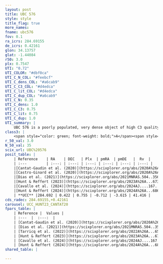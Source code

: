 ```yaml
---
layout: post
title: UBC 576
style: style
title_flag: true
more_names: 
fname: ubc576
fov: 0.1
ra_icrs: 284.69155
de_icrs: 0.42161
glon: 34.13757
glat: -1.44084
r50: 3.0
plx: 0.7547
UTI: "0.72"
UTI_COLOR: "#dbf0ca"
UTI_C_N_COL: "#feebcf"
UTI_C_dens_COL: "#a6cab9"
UTI_C_C3_COL: "#d4edca"
UTI_C_lit_COL: "#d4edca"
UTI_C_dup_COL: "#a6cab9"
UTI_C_N: 0.35
UTI_C_dens: 1.0
UTI_C_C3: 0.75
UTI_C_lit: 0.75
UTI_C_dup: 1.0
UTI_summary: |
    UBC 576 is a poorly populated, very dense object of high C3 quality. It is well-studied in the literature.
class3: |
    <span style="color: green; font-weight: bold;">A</span><span style="color: #FFC300; font-weight: bold;">B</span>
r_50_val: 3.0
N_50_val: 35
scix_url: UBC%20576
posit_table: |
    | Reference    | RA    | DEC   | Plx  | pmRA  | pmDE   |  Rv  |
    | :---         | :---: | :---: | :---: | :---: | :---: | :---: |
    |[Cantat-Gaudin et al. (2020)](https://scixplorer.org/abs/2020A%26A...640A...1C) | 284.685 | 0.433 | 0.744 | -0.754 | -3.55 | -- |
    |[Castro-Ginard et al. (2020)](https://scixplorer.org/abs/2020A%26A...635A..45C) | 284.68 | 0.415 | 0.744 | -0.745 | -3.559 | -- |
    |[Dias et al. (2021)](https://scixplorer.org/abs/2021MNRAS.504..356D) | 284.704 | 0.417 | 0.729 | -0.737 | -3.582 | -- |
    |[Hunt & Reffert (2023)](https://scixplorer.org/abs/2023A%26A...673A.114H) | 284.694 | 0.432 | 0.755 | -0.704 | -3.623 | 32.711 |
    |[Cavallo et al. (2024)](https://scixplorer.org/abs/2024AJ....167...12C) | 284.693 | 0.4 | 0.755 | -- | -- | -- |
    |[Hunt & Reffert (2024)](https://scixplorer.org/abs/2024A%26A...686A..42H) | 284.694 | 0.432 | 0.755 | -0.704 | -3.623 | 32.711 |
    | **UCC** |284.692 | 0.422 | 0.755 | -0.712 | -3.615 | 41.416 | 
cds_radec: 284.69155,+0.42161
carousel: UCC_HUNT23_CANTAT20
fpars_table: |
    | Reference |  Values |
    | :---  |  :---:  |
    | [Cantat-Gaudin et al. (2020)](https://scixplorer.org/abs/2020A%26A...640A...1C) | `AVNN=2.48, DMNN=10.61, AgeNN=7.89` |
    | [Dias et al. (2021)](https://scixplorer.org/abs/2021MNRAS.504..356D) | `Av=2.964, Dist=1332, logage=7.392, [Fe/H]=0.099` |
    | [Tarricq et al. (2022)](https://scixplorer.org/abs/2022A%26A...659A..59T) | `Dist=1271, logAgeNN=7.94` |
    | [Hunt & Reffert (2023)](https://scixplorer.org/abs/2023A%26A...673A.114H) | `AV50=3.321, diffAV50=2.267, MOD50=10.521, logAge50=8.016` |
    | [Cavallo et al. (2024)](https://scixplorer.org/abs/2024AJ....167...12C) | `AV50=3.47, dMod50=10.23, logAge50=8.16, [Fe/H]50=-0.28` |
    | [Hunt & Reffert (2024)](https://scixplorer.org/abs/2024A%26A...686A..42H) | `MassJ=249.552` |
shared_table: |
    
---
```

